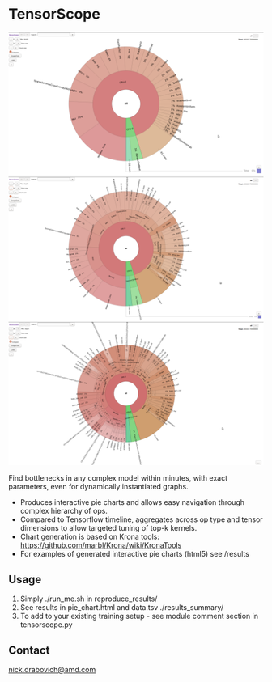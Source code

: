 # TensorScope

![Alt text](img/seq2seq_depth_2.png?raw=true "depth_2")
![Alt text](img/seq2seq_depth_3.png?raw=true "depth_3")
![Alt text](img/seq2seq_depth_max.png?raw=true "depth_max")

Find bottlenecks in any complex model within minutes, with exact parameters, even for dynamically instantiated graphs.
- Produces interactive pie charts and allows easy navigation through complex hierarchy of ops.
- Compared to Tensorflow timeline, aggregates across op type and tensor dimensions to allow targeted tuning of top-k kernels.
- Chart generation is based on Krona tools: https://github.com/marbl/Krona/wiki/KronaTools
- For examples of generated interactive pie charts (html5) see /results

## Usage
1. Simply ./run_me.sh in reproduce_results/
2. See results in pie_chart.html and data.tsv ./results_summary/
3. To add to your existing training setup - see module comment section in tensorscope.py

## Contact
nick.drabovich@amd.com
